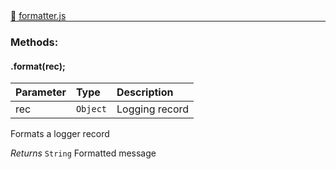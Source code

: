 <div class="mb-0">
    🔗 <a class="source-code" target="_blank"
        href="https://github.com/OpenHausIO/backend/blob/dev&#x2F;system&#x2F;logger&#x2F;formatter.js">formatter.js</a>
</div>
<hr style="margin: 0 !important" />

<!-- CLASS -->

<!-- GENERAL -->
<!-- CLASS -->



<!-- METHODS -->
### Methods:
####  .format(rec);  

| Parameter | Type       | Description    |
| :-------- | :--------- |:------------- |
| rec | `Object` |  Logging record |


Formats a logger record


*Returns*  `String`    Formatted message


<!-- LINKS -->
<!-- LINKS -->

<!-- METHODS -->



<!-- DESCRIPTION -->
<!-- DESCRIPTION -->